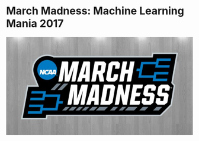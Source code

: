 # March Madness: Machine Learning Mania 2017


<p align="center">
  <img src="img/march_madness.jpg">
</p>
